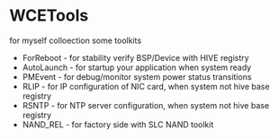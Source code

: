 # WCETools
for myself colloection some toolkits

* ForReboot - for stability verify BSP/Device with HIVE registry
* AutoLaunch - for startup your application when system ready
* PMEvent - for debug/monitor system power status transitions
* RLIP - for IP configuration of NIC card, when system not hive base registry
* RSNTP - for NTP server configuration, when system not hive base registry
* NAND_REL - for factory side with SLC NAND toolkit


